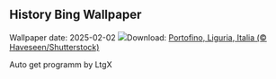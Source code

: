 ## History Bing Wallpaper
Wallpaper date: 2025-02-02
![](https://www.bing.com/th?id=OHR.PortofinoMarathon_IT-IT1822275112_UHD.jpg&w=1000)Download: [Portofino, Liguria, Italia (© Haveseen/Shutterstock)](https://www.bing.com/th?id=OHR.PortofinoMarathon_IT-IT1822275112_UHD.jpg)

Auto get programm by LtgX

